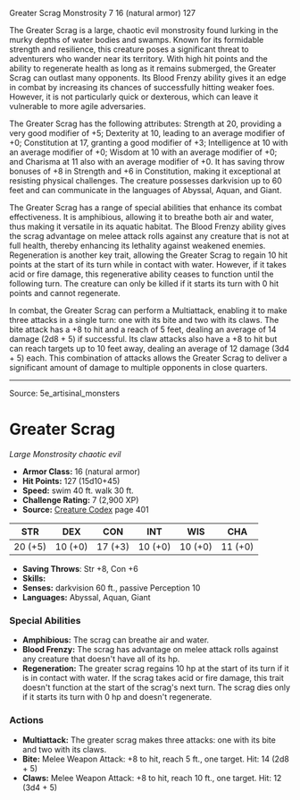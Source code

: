<MonsterName/>Greater Scrag</MonsterName>
<CreatureType/>Monstrosity</CreatureType>
<CR/>7</CR>
<AC/>16 (natural armor)</AC>
<HP/>127</HP>
<summary>The Greater Scrag is a large, chaotic evil monstrosity found lurking in the murky depths of water bodies and swamps. Known for its formidable strength and resilience, this creature poses a significant threat to adventurers who wander near its territory. With high hit points and the ability to regenerate health as long as it remains submerged, the Greater Scrag can outlast many opponents. Its Blood Frenzy ability gives it an edge in combat by increasing its chances of successfully hitting weaker foes. However, it is not particularly quick or dexterous, which can leave it vulnerable to more agile adversaries. </summary>

<detail>

The Greater Scrag has the following attributes: Strength at 20, providing a very good modifier of +5; Dexterity at 10, leading to an average modifier of +0; Constitution at 17, granting a good modifier of +3; Intelligence at 10 with an average modifier of +0; Wisdom at 10 with an average modifier of +0; and Charisma at 11 also with an average modifier of +0. It has saving throw bonuses of +8 in Strength and +6 in Constitution, making it exceptional at resisting physical challenges. The creature possesses darkvision up to 60 feet and can communicate in the languages of Abyssal, Aquan, and Giant.

The Greater Scrag has a range of special abilities that enhance its combat effectiveness. It is amphibious, allowing it to breathe both air and water, thus making it versatile in its aquatic habitat. The Blood Frenzy ability gives the scrag advantage on melee attack rolls against any creature that is not at full health, thereby enhancing its lethality against weakened enemies. Regeneration is another key trait, allowing the Greater Scrag to regain 10 hit points at the start of its turn while in contact with water. However, if it takes acid or fire damage, this regenerative ability ceases to function until the following turn. The creature can only be killed if it starts its turn with 0 hit points and cannot regenerate.

In combat, the Greater Scrag can perform a Multiattack, enabling it to make three attacks in a single turn: one with its bite and two with its claws. The bite attack has a +8 to hit and a reach of 5 feet, dealing an average of 14 damage (2d8 + 5) if successful. Its claw attacks also have a +8 to hit but can reach targets up to 10 feet away, dealing an average of 12 damage (3d4 + 5) each. This combination of attacks allows the Greater Scrag to deliver a significant amount of damage to multiple opponents in close quarters.</detail>



---

Source: 5e_artisinal_monsters

# Greater Scrag

*Large* *Monstrosity* *chaotic evil*

- **Armor Class:** 16 (natural armor)
- **Hit Points:** 127 (15d10+45)
- **Speed:** swim 40 ft. walk 30 ft.
- **Challenge Rating:** 7 (2,900 XP)
- **Source:** [Creature Codex](https://koboldpress.com/kpstore/product/creature-codex-for-5th-edition-dnd) page 401

| STR | DEX | CON | INT | WIS | CHA |
| --- | --- | --- | --- | --- | --- |
| 20 (+5) | 10 (+0) | 17 (+3) | 10 (+0) | 10 (+0) | 11 (+0) |

- **Saving Throws**: Str +8, Con +6
- **Skills:** 
- **Senses:** darkvision 60 ft., passive Perception 10
- **Languages:** Abyssal, Aquan, Giant

### Special Abilities

- **Amphibious:** The scrag can breathe air and water.
- **Blood Frenzy:** The scrag has advantage on melee attack rolls against any creature that doesn't have all of its hp.
- **Regeneration:** The greater scrag regains 10 hp at the start of its turn if it is in contact with water. If the scrag takes acid or fire damage, this trait doesn't function at the start of the scrag's next turn. The scrag dies only if it starts its turn with 0 hp and doesn't regenerate.

### Actions

- **Multiattack:** The greater scrag makes three attacks: one with its bite and two with its claws.
- **Bite:** Melee Weapon Attack: +8 to hit, reach 5 ft., one target. Hit: 14 (2d8 + 5)
- **Claws:** Melee Weapon Attack: +8 to hit, reach 10 ft., one target. Hit: 12 (3d4 + 5)




